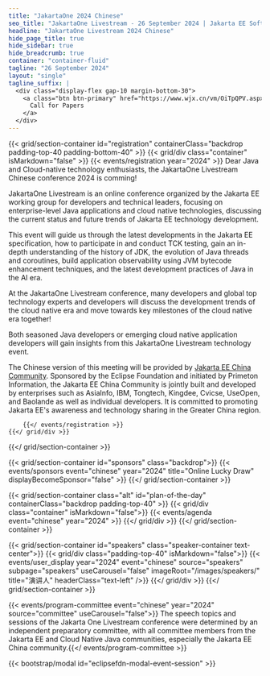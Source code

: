 ```yaml
---
title: "JakartaOne 2024 Chinese"
seo_title: "JakartaOne Livestream - 26 September 2024 | Jakarta EE Software | Cloud Native"
headline: "JakartaOne Livestream 2024 Chinese"
hide_page_title: true
hide_sidebar: true
hide_breadcrumb: true
container: "container-fluid"
tagline: "26 September 2024"
layout: "single"
tagline_suffix: |
  <div class="display-flex gap-10 margin-bottom-30">
    <a class="btn btn-primary" href="https://www.wjx.cn/vm/OiTpQPV.aspx" target="_blank">
      Call for Papers
    </a>
  </div>
---
```


<!-- Registration section -->

{{< grid/section-container id="registration" containerClass="backdrop padding-top-40 padding-bottom-40" >}}
    {{< grid/div class="container" isMarkdown="false" >}}
        {{< events/registration year="2024" >}}
Dear Java and Cloud-native technology enthusiasts, the JakartaOne Livestream Chinese conference 2024 is comming!

JakartaOne Livestream is an online conference organized by the Jakarta EE working group for developers and technical leaders, focusing on enterprise-level Java applications and cloud native technologies, discussing the current status and future trends of Jakarta EE technology development.

This event will guide us through the latest developments in the Jakarta EE specification, how to participate in and conduct TCK testing, gain an in-depth understanding of the history of JDK, the evolution of Java threads and coroutines, build application observability using JVM bytecode enhancement techniques, and the latest development practices of Java in the AI era.

At the JakartaOne Livestream conference, many developers and global top technology experts and developers will discuss the development trends of the cloud native era and move towards key milestones of the cloud native era together!

Both seasoned Java developers or emerging cloud native application developers will gain insights from this JakartaOne Livestream technology event. 

The Chinese version of this meeting will be provided by [Jakarta EE China Community](https://jakarta.ee/zh/community/china/). Sponsored by the Eclipse Foundation and initiated by Primeton Information, the Jakarta EE China Community is jointly built and developed by enterprises such as AsiaInfo, IBM, Tongtech, Kingdee, Cvicse, UseOpen, and Baolande as well as individual developers. It is committed to promoting Jakarta EE's awareness and technology sharing in the Greater China region.

        {{</ events/registration >}}
    {{</ grid/div >}}
{{</ grid/section-container >}}


{{< grid/section-container id="sponsors" class="backdrop">}}
  {{< events/sponsors event="chinese" year="2024" title="Online Lucky Draw" displayBecomeSponsor="false" >}}
{{</ grid/section-container >}}

<!-- Add agenda using legacy CSS -->
{{< grid/section-container class="alt" id="plan-of-the-day" containerClass="backdrop padding-top-40" >}}
  {{< grid/div class="container" isMarkdown="false">}}
    {{< events/agenda event="chinese" year="2024" >}}
  {{</ grid/div >}}
{{</ grid/section-container >}}

<!-- Add speakers section -->
{{< grid/section-container id="speakers" class="speaker-container text-center">}}
  {{< grid/div class="padding-top-40" isMarkdown="false">}}
    {{< events/user_display year="2024" event="chinese" source="speakers" subpage="speakers" useCarousel="false" imageRoot="/images/speakers/" title="演讲人" headerClass="text-left" />}}
  {{</ grid/div >}}
{{</ grid/section-container >}}

<!-- Add user carousel for committee -->
{{< events/program-committee event="chinese" year="2024"  source="committee" useCarousel="false">}}
The speech topics and sessions of the Jakarta One Livestream conference were determined by an independent preparatory committee, with all committee members from the Jakarta EE and Cloud Native Java communities, especially the Jakarta EE China community.{{</ events/program-committee >}}

<!-- Add modal for use w/ agenda -->
{{< bootstrap/modal id="eclipsefdn-modal-event-session" >}}

